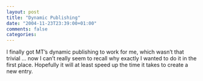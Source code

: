 ```yaml
---
layout: post
title: "Dynamic Publishing"
date: "2004-11-23T23:39:00+01:00"
comments: false
categories: 
---
```


<p>I finally got MT&#8217;s dynamic publishing to work for me, which wasn&#8217;t that trivial &#8230; now I can&#8217;t really seem to recall why exactly I wanted to do it in the first place. Hopefully it will at least speed up the time it takes to create a new entry.</p>


